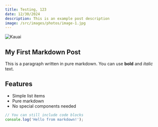 ```yaml
---
title: Testing, 123
date: 12/30/2024
description: This is an example post description
image: /src/images/photos/image-1.jpg
---
```

![Kauai](/images/photos/image-1.jpg)
## My First Markdown Post

This is a paragraph written in pure markdown. You can use **bold** and *italic* text.

## Features

- Simple list items
- Pure markdown
- No special components needed

```javascript
// You can still include code blocks
console.log('Hello from markdown!');
```
